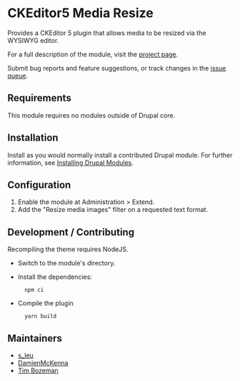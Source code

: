 # CKEditor5 Media Resize

Provides a CKEditor 5 plugin that allows media to be resized via the WYSIWYG
editor.

For a full description of the module, visit the
[project page](https://www.drupal.org/project/ckeditor_media_resize).

Submit bug reports and feature suggestions, or track changes in the
[issue queue](https://www.drupal.org/project/issues/ckeditor_media_resize).


## Requirements

This module requires no modules outside of Drupal core.


## Installation

Install as you would normally install a contributed Drupal module. For further information, see [Installing Drupal Modules](https://www.drupal.org/docs/extending-drupal/installing-drupal-modules).


## Configuration

1. Enable the module at Administration > Extend.
2. Add the "Resize media images" filter on a requested text format.


## Development / Contributing

Recompiling the theme requires NodeJS.

- Switch to the module's directory.
- Install the dependencies:

        npm ci

- Compile the plugin

        yarn build


## Maintainers

- [s_leu](https://www.drupal.org/u/s_leu)
- [DamienMcKenna](https://www.drupal.org/u/damienmckenna)
- [Tim Bozeman](https://www.drupal.org/u/tim-bozeman)
